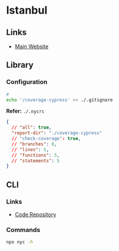 # Istanbul

<!--
https://app.pluralsight.com/guides/using-istanbul-for-code-coverage-in-react

https://www.npmjs.com/package/nyc
-->

## Links

- [Main Website](https://istanbul.js.org/)

## Library

### Configuration

```sh
#
echo '/coverage-cypress' >> ./.gitignore
```

**Refer:** `./.nycrc`

```json
{
  // "all": true,
  "report-dir": "./coverage-cypress"
  // "check-coverage": true,
  // "branches": 0,
  // "lines": 5,
  // "functions": 5,
  // "statements": 5
}
```

<!--
"nyc:coverage": "nyc report --reporter=text-summary --check-coverage",
-->

## CLI

### Links

- [Code Repository](https://github.com/istanbuljs/nyc)

### Commands

```sh
npx nyc -h
```

<!-- ### Usage

```sh
#
npx nyc report --reporter=text-summary
``` -->
